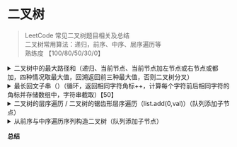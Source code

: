# 二叉树

> LeetCode 常见二叉树题目相关及总结  
> 二叉树常用算法：递归，前序、中序、层序遍历等  
> 熟练度 【100/80/50/30/0】

<details>
<summary>二叉树中的最大路径和（递归、当前节点、当前节点加左节点或右节点或都加，四种情况取最大值，回溯返回前三种最大值，否则二叉树分叉）</summary>

[https://leetcode-cn.com/problems/binary-tree-maximum-path-sum/](https://leetcode-cn.com/problems/binary-tree-maximum-path-sum/)
```java
class Solution {

    private int result = Integer.MIN_VALUE;

    public int maxPathSum(TreeNode root) {
        dfs(root);
        return result;
    }

    public int dfs(TreeNode root) {
        if (root == null) {
            return 0;
        }
        int lVal = dfs(root.left);
        int rVal = dfs(root.right);
        int v1 = root.val;
        int v2 = v1 + lVal;
        int v3 = v1 + rVal;
        int v4 = v1 + lVal + rVal;
        int maxVal = Math.max(Math.max(v1,v2),v3);
        result = Math.max(result, Math.max(maxVal,v4));
        return maxVal;
    }

}
```

</details>

<details>
<summary>最长回文子串（）（循环，返回相同字符角标++，计算每个字符前后相同字符的角标并存储数组中，字符串截取）【50】</summary>

[https://leetcode-cn.com/problems/longest-palindromic-substring/](https://leetcode-cn.com/problems/longest-palindromic-substring/)
```java

```

</details>

<details>
<summary>二叉树的层序遍历 / 二叉树的锯齿形层序遍历（list.add(0,val)）（队列添加子节点）</summary>

[https://leetcode-cn.com/problems/binary-tree-level-order-traversal/](https://leetcode-cn.com/problems/binary-tree-level-order-traversal/)
```java
class Solution {
    public List<List<Integer>> levelOrder(TreeNode root) {
        List<List<Integer>> result = new ArrayList<>();
        if (root == null) {
            return result;
        }
        Queue<TreeNode> nodes = new LinkedList<>();
        nodes.add(root);
        while (!nodes.isEmpty()) {
            int size = nodes.size();
            List<Integer> list = new ArrayList<>();
            while (size-- > 0) {
                TreeNode node = nodes.poll();
                list.add(node.val);
                if (node.left != null) {
                    nodes.add(node.left);
                }
                if (node.right != null) {
                    nodes.add(node.right);
                }
            }
            result.add(list);
        }
        return result;
    }
}
```

</details>

<details>
<summary>从前序与中序遍历序列构造二叉树（队列添加子节点）</summary>

[https://leetcode-cn.com/problems/construct-binary-tree-from-preorder-and-inorder-traversal/](https://leetcode-cn.com/problems/construct-binary-tree-from-preorder-and-inorder-traversal/)
```java
class Solution {
    public TreeNode buildTree(int[] preorder, int[] inorder) {
        if (preorder == null || preorder.length == 0) {
            return null;
        }
        TreeNode root = new TreeNode(preorder[0]);
        Deque<TreeNode> queue = new LinkedList<>();
        queue.push(root);
        int inorderIndex = 0;
        for (int i = 1; i < preorder.length; i ++) {
            int preorderVal = preorder[i];
            TreeNode node = queue.peek();
            if (node.val != inorder[inorderIndex]) {
                node.left = new TreeNode(preorderVal);
                queue.push(node.left);
            } else {
                while (!queue.isEmpty() && queue.peek().val == inorder[inorderIndex]) {
                    node = queue.poll();
                    inorderIndex++;
                }
                node.right = new TreeNode(preorderVal);
                queue.push(node.right);
            }
        }
        return root;
    }
}
```

</details>

**总结**


